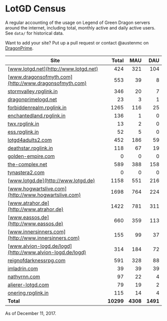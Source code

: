# LotGD Census
A regular accounting of the usage on Legend of Green Dragon servers around the internet, including total, monthly active and daily active users. See `data/` for historical data.

Want to add your site? Put up a pull request or contact @austenmc on [DragonPrime](http://dragonprime.net).


Site | Total | MAU | DAU
--- | ---:| ---:| ---:
[www.lotgd.net](http://www.lotgd.net)|424|321|104
[www.dragonsofmyth.com](http://www.dragonsofmyth.com)|553|39|8
[stormvalley.rpglink.in](http://stormvalley.rpglink.in)|346|20|7
[dragonprimelogd.net](http://dragonprimelogd.net)|23|3|1
[forbiddenrealm.rpglink.in](http://forbiddenrealm.rpglink.in)|1265|116|25
[enchantedland.rpglink.in](http://enchantedland.rpglink.in)|136|1|0
[twx.rpglink.in](http://twx.rpglink.in)|13|2|0
[ess.rpglink.in](http://ess.rpglink.in)|52|5|0
[lotgd4adults2.com](http://lotgd4adults2.com)|452|186|59
[deathstar.rpglink.in](http://deathstar.rpglink.in)|118|67|19
[golden-empire.com](http://golden-empire.com)|0|0|0
[the-complex.net](http://the-complex.net)|589|388|158
[tynastera2.com](http://tynastera2.com)|0|0|0
[www.lotgd.de](http://www.lotgd.de)|1158|551|216
[www.hogwartslive.com](http://www.hogwartslive.com)|1698|764|224
[www.atrahor.de](http://www.atrahor.de)|1422|781|311
[www.eassos.de](http://www.eassos.de)|660|359|113
[www.innersinners.com](http://www.innersinners.com)|155|99|37
[www.alvion-logd.de/logd](http://www.alvion-logd.de/logd)|314|184|72
[reignofdarknessrpg.com](http://reignofdarknessrpg.com)|591|328|88
[imladrin.com](http://imladrin.com)|39|39|39
[nathyrnn.com](http://nathyrnn.com)|97|22|4
[aljerer-lotgd.com](http://aljerer-lotgd.com)|79|19|2
[onering.rpglink.in](http://onering.rpglink.in)|115|14|4
**Total**|**10299**|**4308**|**1491**

As of December 11, 2017.
